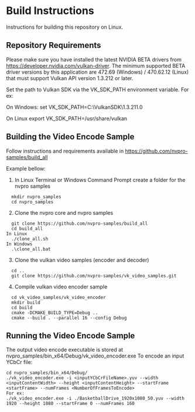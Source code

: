# Build Instructions

Instructions for building this repository on Linux.

## Repository Requirements 

  Please make sure you have installed the latest NVIDIA BETA drivers from https://developer.nvidia.com/vulkan-driver.
  The minimum supported BETA driver versions by this application are 472.69 (Windows) / 470.62.12 (Linux) that
  must support Vulkan API version 1.3.212 or later.

Set the path to Vulkan SDK via the VK_SDK_PATH environment variable. For ex:

On Windows:
  set VK_SDK_PATH=C:\VulkanSDK\1.3.211.0

On Linux
  export VK_SDK_PATH=/usr/share/vulkan

## Building the Video Encode Sample

  Follow instructions and requirements available in https://github.com/nvpro-samples/build_all

  Example bellow:
  1. In Linux Terminal or Windows Command Prompt create a folder for the nvpro samples
  ```
    mkdir nvpro_samples
    cd nvpro_samples
  ```

  2. Clone the nvpro core and nvpro samples
  ```
    git clone https://github.com/nvpro-samples/build_all
    cd build_all
 In Linux
    ./clone_all.sh
 In Windows
    .\clone_all.bat
  ```

  3. Clone the vulkan video samples (encoder and decoder)
  ```
    cd ..
    git clone https://github.com/nvpro-samples/vk_video_samples.git
  ```

  4. Compile vulkan video encoder sample
  ```
    cd vk_video_samples/vk_video_encoder
    mkdir build
    cd build
    cmake -DCMAKE_BUILD_TYPE=Debug ..
    cmake --build . --parallel 16 --config Debug
  ```

## Running the Video Encode Sample

  The output video encode executable is stored at nvpro_samples/bin_x64/Debug/vk_video_encoder.exe
  To encode an input YCbCr file:
  ```
  cd nvpro_samples/bin_x64/Debug/
  ./vk_video_encoder.exe -i <inputYCbCrFileName>.yuv --width <inputContentWidth> --height <inputContentHeight> --startFrame <startFrame> --numFrames <NumberOfFramesToEncode>
  For ex:
  ./vk_video_encoder.exe -i ./BasketballDrive_1920x1080_50.yuv --width 1920 --height 1080 --startFrame 0 --numFrames 160
  ```
